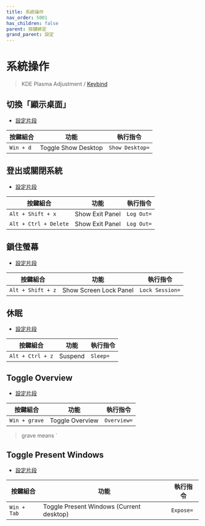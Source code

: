 ```yaml
---
title: 系統操作
nav_order: 5001
has_children: false
parent: 按鍵綁定
grand_parent: 設定
---
```



# 系統操作

> KDE Plasma Adjustment / [Keybind](https://github.com/samwhelp/note-about-kubuntu/tree/gh-pages/_demo/prototype/de/kde-plasma/part/keybind/kde-plasma-keybind-main)


## 切換「顯示桌面」

* [設定片段](https://github.com/samwhelp/lingmo-adjustment/blob/main/prototype/main/lingmo-config/locale/en_us/Lingmo-Dark/asset/overlay/etc/skel/.config/kglobalshortcutsrc#L68)

| 按鍵組合           | 功能        | 執行指令             |
| ----------------- | ------------ | -------------------- |
| `Win + d`  | Toggle Show Desktop | `Show Desktop=` |


## 登出或關閉系統

* [設定片段](https://github.com/samwhelp/lingmo-adjustment/blob/main/prototype/main/lingmo-config/locale/en_us/Lingmo-Dark/asset/overlay/etc/skel/.config/kglobalshortcutsrc#L46)

| 按鍵組合           | 功能        | 執行指令             |
| ----------------- | ------------ | -------------------- |
| `Alt + Shift + x`  | Show Exit Panel | `Log Out=` |
| `Alt + Ctrl + Delete`  | Show Exit Panel | `Log Out=` |


## 鎖住螢幕

* [設定片段](https://github.com/samwhelp/lingmo-adjustment/blob/main/prototype/main/lingmo-config/locale/en_us/Lingmo-Dark/asset/overlay/etc/skel/.config/kglobalshortcutsrc#L45)

| 按鍵組合           | 功能        | 執行指令             |
| ----------------- | ------------ | -------------------- |
| `Alt + Shift + z`  | Show Screen Lock Panel | `Lock Session=` |


## 休眠

* [設定片段](https://github.com/samwhelp/lingmo-adjustment/blob/main/prototype/main/lingmo-config/locale/en_us/Lingmo-Dark/asset/overlay/etc/skel/.config/kglobalshortcutsrc#L248)

| 按鍵組合           | 功能        | 執行指令             |
| ----------------- | ------------ | -------------------- |
| `Alt + Ctrl + z`  | Suspend | `Sleep=` |


## Toggle Overview

* [設定片段](https://github.com/samwhelp/lingmo-adjustment/blob/main/prototype/main/lingmo-config/locale/en_us/Lingmo-Dark/asset/overlay/etc/skel/.config/kglobalshortcutsrc#L66)

| 按鍵組合           | 功能        | 執行指令             |
| ----------------- | ------------ | -------------------- |
| `Win + grave`  | Toggle Overview | `Overview=` |

> grave means `


## Toggle Present Windows

* [設定片段](https://github.com/samwhelp/lingmo-adjustment/blob/main/prototype/main/lingmo-config/locale/en_us/Lingmo-Dark/asset/overlay/etc/skel/.config/kglobalshortcutsrc#L54)

| 按鍵組合           | 功能        | 執行指令             |
| ----------------- | ------------ | -------------------- |
| `Win + Tab`  | Toggle Present Windows (Current desktop) | `Expose=` |
